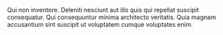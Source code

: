 Qui non inventore. Deleniti nesciunt aut illo quis qui repellat suscipit consequatur. Qui consequuntur minima architecto veritatis. Quia magnam accusantium sint suscipit ut voluptatem cumque voluptates enim.